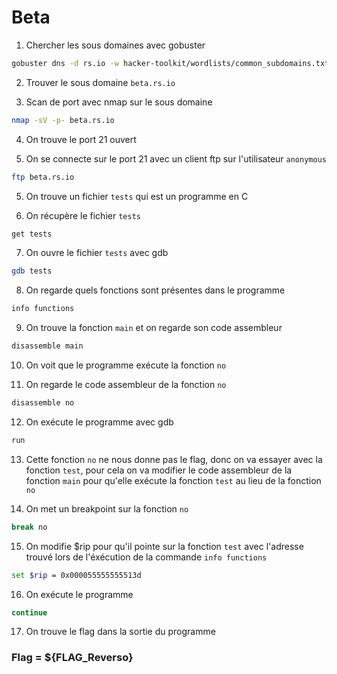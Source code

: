 # Beta

1) Chercher les sous domaines avec gobuster

```bash
gobuster dns -d rs.io -w hacker-toolkit/wordlists/common_subdomains.txt
```

2) Trouver le sous domaine `beta.rs.io`

3) Scan de port avec nmap sur le sous domaine

```bash
nmap -sV -p- beta.rs.io
```

4) On trouve le port 21 ouvert

5) On se connecte sur le port 21 avec un client ftp sur l'utilisateur `anonymous`

```bash
ftp beta.rs.io
```

5) On trouve un fichier `tests` qui est un programme en C

6) On récupère le fichier `tests`

```bash
get tests
```

7) On ouvre le fichier `tests` avec gdb

```bash
gdb tests
```

8) On regarde quels fonctions sont présentes dans le programme

```bash
info functions
```

9) On trouve la fonction `main` et on regarde son code assembleur

```bash
disassemble main
```

10) On voit que le programme exécute la fonction `no`

11) On regarde le code assembleur de la fonction `no`

```bash
disassemble no
```

12) On exécute le programme avec gdb

```bash
run
```

13) Cette fonction `no` ne nous donne pas le flag, donc on va essayer avec la fonction `test`, pour cela on va modifier le code assembleur de la fonction `main` pour qu'elle exécute la fonction `test` au lieu de la fonction `no`

14) On met un breakpoint sur la fonction `no`

```bash
break no
```

15) On modifie $rip pour qu'il pointe sur la fonction `test` avec l'adresse trouvé lors de l'éxécution de la commande `info functions`

```bash
set $rip = 0x000055555555513d
```

16) On exécute le programme

```bash
continue
```

17) On trouve le flag dans la sortie du programme

### Flag = ${FLAG_Reverso}